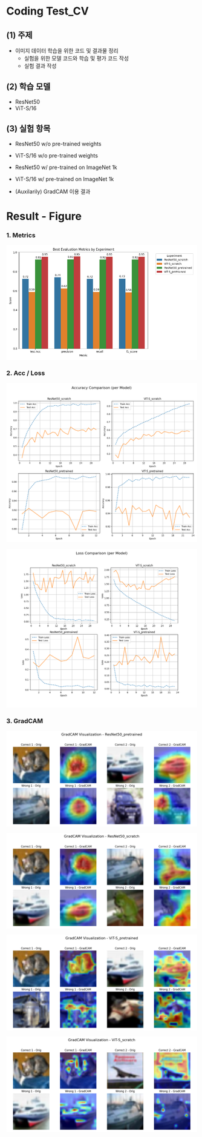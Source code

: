# Coding Test_CV

## (1) 주제 
- 이미지 데이터 학습을 위한 코드 및 결과물 정리
    - 실험을 위한 모델 코드와 학습 및 평가 코드 작성
    - 실험 결과 작성

## (2) 학습 모델
- ResNet50
- ViT-S/16

## (3) 실험 항목
- ResNet50 w/o pre-trained weights
- ViT-S/16 w/o pre-trained weights
- ResNet50 w/ pre-trained on ImageNet 1k
- ViT-S/16 w/ pre-trained on ImageNet 1k

- (Auxilarily) GradCAM 이용 결과


# Result - Figure

### 1. Metrics 
![image](https://github.com/ceginer/DSBA_coding_test_CV/blob/main/results/metrics_summary_barplot.png?raw=true)

### 2. Acc / Loss

![image](https://github.com/ceginer/DSBA_coding_test_CV/blob/main/results/acc_subplot.png?raw=true)

![image](https://github.com/ceginer/DSBA_coding_test_CV/blob/main/results/loss_subplot.png?raw=true)

### 3. GradCAM
![image](https://github.com/ceginer/DSBA_coding_test_CV/blob/main/gradcam/ResNet50_pretrained_gradcam_multi.png?raw=true)

![image](https://github.com/ceginer/DSBA_coding_test_CV/blob/main/gradcam/ResNet50_scratch_gradcam_multi.png?raw=true)

![image](https://github.com/ceginer/DSBA_coding_test_CV/blob/main/gradcam/ViT-S_pretrained_gradcam_multi.png?raw=true)

![image](https://github.com/ceginer/DSBA_coding_test_CV/blob/main/gradcam/ViT-S_scratch_gradcam_multi.png?raw=true)
